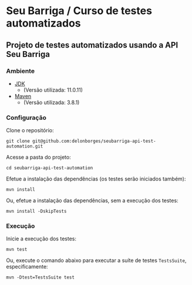 # Seu Barriga / Curso de testes automatizados
 
## Projeto de testes automatizados usando a API Seu Barriga

### Ambiente

- [JDK](https://www.oracle.com/java/technologies/javase-jdk11-downloads.html "JDK")
    - (Versão utilizada: 11.0.11)
- [Maven](https://maven.apache.org/download.cgi "Maven")
    - (Versão utilizada: 3.8.1)

### Configuração

Clone o repositório:
```
git clone git@github.com:delonborges/seubarriga-api-test-automation.git
```
Acesse a pasta do projeto:
```
cd seubarriga-api-test-automation
```
Efetue a instalação das dependências (os testes serão iniciados também):
```
mvn install
```
Ou, efetue a instalação das dependências, sem a execução dos testes:
```
mvn install -DskipTests
```


### Execução
Inicie a execução dos testes:
```
mvn test
```
Ou, execute o comando abaixo para executar a suíte de testes `TestsSuite`, especificamente:
```
mvn -Dtest=TestsSuite test 
```
